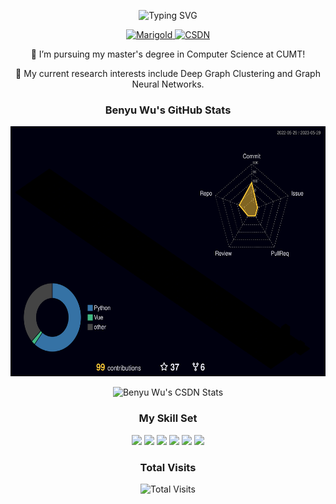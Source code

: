 <p align="center">
    <img src="https://readme-typing-svg.demolab.com?font=Fira+Code&weight=600&pause=1000&color=339999&center=true&vCenter=true&width=435&lines=%F0%9F%91%8B+Hi!+I'm+Bneyu+Wu.;Welcome+to+my+GitHub+page!" alt="Typing SVG" />
</p>

<p align="center"> 
    <a href="https://www.marigold.website" target="_blank">
        <img src="https://img.shields.io/badge/Homepage-Marigold-brightgreen" alt="Marigold">
    </a> <a href="https://blog.csdn.net/weixin_46334596?type=blog" target="_blank">
        <img src="https://img.shields.io/badge/CSDN-%E5%B0%8F%E5%90%B4%E4%B8%8D%E4%BC%9A%E6%95%B2%E4%BB%A3%E7%A0%81%E5%90%A7-red" alt="CSDN">
    </a>
</p>

<p align="center">🔭 I’m pursuing my master's degree in Computer Science at CUMT!</p>
<p align="center">🌱 My current research interests include Deep Graph Clustering and Graph Neural Networks.</p>

<h3>
    <p align="center">
        Benyu Wu's GitHub Stats
    </p>
</h3>

<p align="center">
    <img src="./profile-3d-contrib/profile-night-rainbow.svg" height=400>
</p>

<p align="center">
    <img src="https://stats.justsong.cn/api/csdn?id=weixin_46334596&theme=radical" alt="Benyu Wu's CSDN Stats"/>
</p>

<h3>
    <p align="center">
        My Skill Set
    </p>
</h3>

<p align="center">
    <img width="10%" src="https://www.vectorlogo.zone/logos/java/java-ar21.svg">
    <img width="10%" src="https://www.vectorlogo.zone/logos/python/python-ar21.svg">
    <img width="10%" src="https://www.vectorlogo.zone/logos/git-scm/git-scm-ar21.svg">
    <img width="10%" src="https://www.vectorlogo.zone/logos/w3_html5/w3_html5-ar21.svg">
    <img width="10%" src="https://www.vectorlogo.zone/logos/vuejs/vuejs-ar21.svg">
    <img width="10%" src="https://www.vectorlogo.zone/logos/mysql/mysql-ar21.svg">
    
</p>

<h3>
    <p align="center">
        Total Visits
    </p>
</h3>

<div align="center">
    <img src="https://profile-counter.glitch.me/Marigoldwu/count.svg" alt="Total Visits" />
</div>
